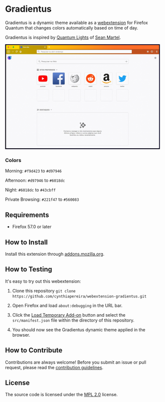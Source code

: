 # Gradientus

Gradientus is a dynamic theme available as a [webextension](https://developer.mozilla.org/en-US/Add-ons/WebExtensions) for Firefox Quantum that changes colors automatically based on time of day.

Gradientus is inspired by [Quantum Lights](https://addons.mozilla.org/en-US/firefox/addon/quantum-lights-dynamic/) of [Sean Martel](https://twitter.com/mart3ll).

![Gradientus Screenshot](gradientus.gif)

### Colors

Morning: `#f9d423` to `#d97946`

Afternoon: `#d97946` to `#6018dc`

Night: `#6018dc` to `#43cbff`

Private Browsing: `#221f47` to `#560083`

## Requirements

* Firefox 57.0 or later

## How to Install

Install this extension through [addons.mozilla.org](https://addons.mozilla.org/en-US/firefox/addon/gradientus/).

## How to Testing

It's easy to try out this webextension:

1. Clone this repository `git clone https://github.com/cynthiapereira/webextension-gradientus.git`

1. Open Firefox and load `about:debugging` in the URL bar.

1. Click the [Load Temporary Add-on](https://developer.mozilla.org/en-US/Add-ons/WebExtensions/Temporary_Installation_in_Firefox) button and select the `src/manifest.json` file within the directory of this repository.

1. You should now see the Gradientus dynamic theme applied in the browser.

## How to Contribute

Contributions are always welcome! Before you submit an issue or pull request, please read the [contribution guidelines](https://github.com/cynthiapereira/webextension-gradientus/blob/master/CONTRIBUTING.md).

## License

The source code is licensed under the [MPL 2.0](https://github.com/cynthiapereira/webextension-gradientus/blob/master/LICENSE) license.
